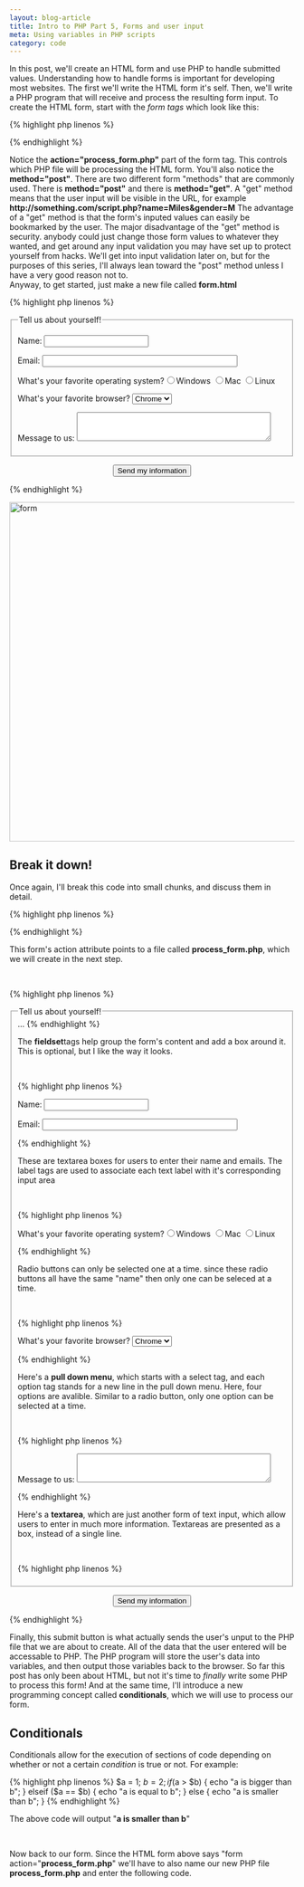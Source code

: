 ```yaml
---
layout: blog-article
title: Intro to PHP Part 5, Forms and user input
meta: Using variables in PHP scripts
category: code
---
```


<p>In this post, we'll create an HTML form and use PHP to handle submitted values. Understanding how to handle forms is important for developing most websites. The first we'll write the HTML form it's self. Then, we'll write a PHP program that will receive and process the resulting form input. To create the HTML form, start with the <em> form tags </em> which look like this:</p>


{% highlight php linenos %}

<form action="process_form.php" method="post">

</form>

{% endhighlight %}

<p>Notice the <strong>action="process_form.php"</strong> part of the form tag. This controls which PHP file will be processing the HTML form. You'll also notice the <strong>method="post"</strong>. There are two different form "methods" that are commonly used. There is <strong>method="post"</strong> and there is <strong>method="get"</strong>. A "get" method means that the user input will be visible in the URL, for example <strong>http://something.com/script.php?name=Miles&gender=M</strong> The advantage of a "get" method is that the form's inputed values can easily be bookmarked by the user. The major disadvantage of the "get" method is security. anybody could just change those form values to whatever they wanted, and get around any input validation you may have set up to protect yourself from hacks. We'll get into input validation later on, but for the purposes of this series, I'll always lean toward the "post" method unless I have a very good reason not to.
<br>
Anyway, to get started, just make a new file called <strong>form.html</strong>
</p>


{% highlight php linenos %}

<!doctype html>
<html lang="en">
  <head>
    <meta charset="utf8">
    <title>form</title>
  </head>
  <body>
  <form action="process_form.php" method="post">
  	  <fieldset>
  	  	<legend>Tell us about yourself!</legend>
  	  	<p><label>Name: <input type="text" name="name" size = "20" maxlength="40"></label></p>
  	  	<p><label>Email: <input type="email" name="email" size="40" maxlength="50"></label></p>
  	  	<p><label for="os">What's your favorite operating system?</label><input type="radio" name="os" value="Windows">Windows
  	  	<input type="radio" name="os" value="Mac">Mac
  	  	<input type="radio" name="os" value="Linux">Linux</p>
  	  	<p><label>What's your favorite browser?
  	  	  <select name="browser">
  	  	  	<option value="chrome">Chrome</option>
  	  	  	<option value="firefox">FireFox</option>
  	  	  	<option value="safari">Safari</option>
  	  	  	<option value="other">Other</option>
  	  	  </select>
  	  	</label>
  	  </p>
  	  <p><label>Message to us: <textarea name="message" rows="3" cols="40"></textarea></label></p>
  	  </fieldset>
  	  <p align="center"><input type="submit" name="submit" value="Send my information"></p>
  	</form>
  </body>
</html>

{% endhighlight %}


<a href="https://c7.staticflickr.com/1/257/31756713710_9d3efdc971_z.jpg" title="form" data-lity> <img src="https://farm5.staticflickr.com/4622/39267429764_c4c0b3a317_z.jpg" width="600" alt="form">
</a>



<h2>Break it down!</h2>
<p>Once again, I'll break this code into small chunks, and discuss them in detail.</p>

{% highlight php linenos %}
	<form action="process_form.php" method="post">
{% endhighlight %}
<p>This form's action attribute points to a file called <strong>process_form.php</strong>, which we will create in the next step.</p>
<br>

{% highlight php linenos %}
	<fieldset>
  	  	<legend>Tell us about yourself!</legend>
  	  	...
{% endhighlight %}

<p>The <strong>fieldset</strong>tags help group the form's content and add a box around it. This is optional, but I like the way it looks.</p>
<br>

{% highlight php linenos %}
		<p><label>Name: <input type="text" name="name" size = "20" maxlength="40"></label></p>
  	  	<p><label>Email: <input type="email" name="email" size="40" maxlength="50"></label></p>
{% endhighlight %}
<p>These are textarea boxes for users to enter their name and emails. The label tags are used to associate each text label with it's corresponding input area</p>
<br>

{% highlight php linenos %}
	<p><label for="os">What's your favorite operating system?</label><input type="radio" name="os" value="Windows">Windows
  	  	<input type="radio" name="os" value="Mac">Mac
  	  	<input type="radio" name="os" value="Linux">Linux</p>
{% endhighlight %}

<p>Radio buttons can only be selected one at a time. since these radio buttons all have the same "name" then only one can be seleced at a time.</p>
<br>

{% highlight php linenos %}
  	  	<p><label>What's your favorite browser?
  	  	  <select name="browser">
  	  	  	<option value="chrome">Chrome</option>
  	  	  	<option value="firefox">FireFox</option>
  	  	  	<option value="safari">Safari</option>
  	  	  	<option value="other">Other</option>
  	  	  </select>
  	  	</label>
  	  </p>
{% endhighlight %}
<p>Here's a <strong>pull down menu</strong>, which starts with a select tag, and each option tag stands for a new line in the pull down menu. Here, four options are avalible. Similar to a radio button, only one option can be selected at a time.</p>
<br>

{% highlight php linenos %}
		<p><label>Message to us: <textarea name="message" rows="3" cols="40"></textarea></label></p>
{% endhighlight %}
<p>Here's a <strong>textarea</strong>, which are just another form of text input, which allow users to enter in much more information. Textareas are presented as a box, instead of a single line.</p>
<br>

{% highlight php linenos %}
</fieldset>
  	  <p align="center"><input type="submit" name="submit" value="Send my information"></p>
  	</form>
{% endhighlight %}
<p>Finally, this submit button is what actually sends the user's unput to the PHP file that we are about to create. All of the data that the user entered will be accessable to PHP. The PHP program will store the user's data into variables, and then output those variables back to the browser. So far this post has only been about HTML, but not it's time to <em>finally</em> write some PHP to process this form! And at the same time, I'll introduce a new programming concept called <strong>conditionals</strong>, which we will use to process our form.</p>

<h2>Conditionals</h2>
<p>Conditionals allow for the execution of sections of code depending on whether or not a certain <em>condition</em> is true or not. For example:</p>

{% highlight php linenos %}
	$a = 1;
	$b = 2;
	if ($a > $b) {
	    echo "a is bigger than b";
	} elseif ($a == $b) {
	    echo "a is equal to b";
	} else {
	    echo "a is smaller than b";
	}
{% endhighlight %}
<p>The above code will output "<strong>a is smaller than b</strong>"</p>
<br>
<p>Now back to our form. Since the HTML form above says "form action="<strong>process_form.php</strong>" we'll have to also name our new PHP file <strong>process_form.php</strong> and enter the following code.</p>


